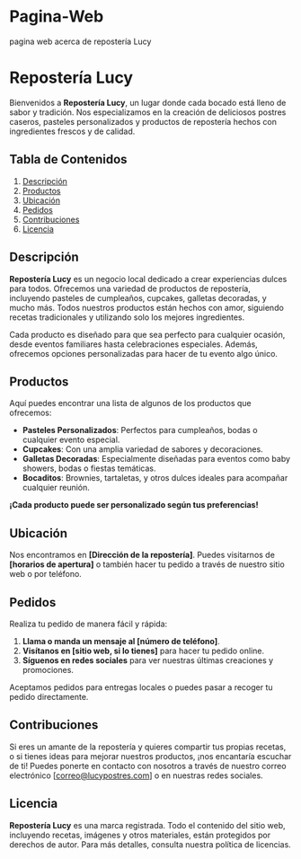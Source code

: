 # Pagina-Web
pagina web acerca de repostería Lucy
# Repostería Lucy

Bienvenidos a **Repostería Lucy**, un lugar donde cada bocado está lleno de sabor y tradición. Nos especializamos en la creación de deliciosos postres caseros, pasteles personalizados y productos de repostería hechos con ingredientes frescos y de calidad.

## Tabla de Contenidos

1. [Descripción](#descripción)
2. [Productos](#productos)
3. [Ubicación](#ubicación)
4. [Pedidos](#pedidos)
5. [Contribuciones](#contribuciones)
6. [Licencia](#licencia)

## Descripción

**Repostería Lucy** es un negocio local dedicado a crear experiencias dulces para todos. Ofrecemos una variedad de productos de repostería, incluyendo pasteles de cumpleaños, cupcakes, galletas decoradas, y mucho más. Todos nuestros productos están hechos con amor, siguiendo recetas tradicionales y utilizando solo los mejores ingredientes.

Cada producto es diseñado para que sea perfecto para cualquier ocasión, desde eventos familiares hasta celebraciones especiales. Además, ofrecemos opciones personalizadas para hacer de tu evento algo único.

## Productos

Aquí puedes encontrar una lista de algunos de los productos que ofrecemos:

- **Pasteles Personalizados**: Perfectos para cumpleaños, bodas o cualquier evento especial.
- **Cupcakes**: Con una amplia variedad de sabores y decoraciones.
- **Galletas Decoradas**: Especialmente diseñadas para eventos como baby showers, bodas o fiestas temáticas.
- **Bocaditos**: Brownies, tartaletas, y otros dulces ideales para acompañar cualquier reunión.

**¡Cada producto puede ser personalizado según tus preferencias!**

## Ubicación

Nos encontramos en **[Dirección de la repostería]**. Puedes visitarnos de **[horarios de apertura]** o también hacer tu pedido a través de nuestro sitio web o por teléfono.

## Pedidos

Realiza tu pedido de manera fácil y rápida:

1. **Llama o manda un mensaje al [número de teléfono]**.
2. **Visítanos en [sitio web, si lo tienes]** para hacer tu pedido online.
3. **Síguenos en redes sociales** para ver nuestras últimas creaciones y promociones.

Aceptamos pedidos para entregas locales o puedes pasar a recoger tu pedido directamente.

## Contribuciones

Si eres un amante de la repostería y quieres compartir tus propias recetas, o si tienes ideas para mejorar nuestros productos, ¡nos encantaría escuchar de ti! Puedes ponerte en contacto con nosotros a través de nuestro correo electrónico [correo@lucypostres.com] o en nuestras redes sociales.

## Licencia

**Repostería Lucy** es una marca registrada. Todo el contenido del sitio web, incluyendo recetas, imágenes y otros materiales, están protegidos por derechos de autor. Para más detalles, consulta nuestra política de licencias.

